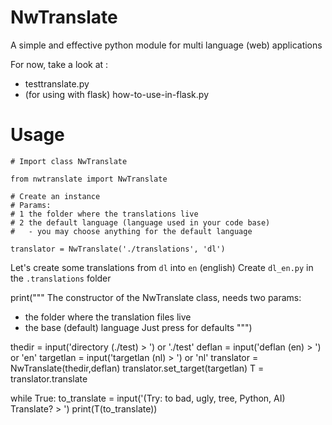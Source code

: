 # NwTranslate
A simple  and effective python module for multi language (web) applications

For now, take a look at :
- testtranslate.py
- (for using with flask) how-to-use-in-flask.py

# Usage

```
# Import class NwTranslate

from nwtranslate import NwTranslate

# Create an instance 
# Params: 
# 1 the folder where the translations live
# 2 the default language (language used in your code base)
#   - you may choose anything for the default language

translator = NwTranslate('./translations', 'dl')  
```

Let's create some translations from `dl` into `en` (english)
Create `dl_en.py` in the `.translations` folder



print("""
The constructor of the NwTranslate class, needs two params:
- the folder where the translation files live
- the base (default) language
Just press <enter> for defaults
""")


thedir    = input('directory  (./test) > ') or './test'
deflan    = input('deflan         (en) > ') or 'en'
targetlan = input('targetlan      (nl) > ') or 'nl'
translator = NwTranslate(thedir,deflan)
translator.set_target(targetlan)
T = translator.translate


while True:
    to_translate = input('(Try: to bad, ugly, tree, Python, AI) Translate? > ')
print(T(to_translate))


